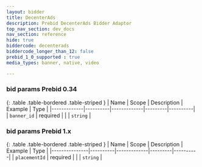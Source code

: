 ```yaml
---
layout: bidder
title: DecenterAds
description: Prebid DecenterAds Bidder Adaptor
top_nav_section: dev_docs
nav_section: reference
hide: true
biddercode: decenterads
biddercode_longer_than_12: false
prebid_1_0_supported : true
media_types: banner, native, video

---
```


### bid params Prebid 0.34

{: .table .table-bordered .table-striped }
| Name        | Scope    | Description | Example | Type     |
|-------------|----------|-------------|---------|----------|
| `banner_id` | required |             |         | `string` |

### bid params Prebid 1.x

{: .table .table-bordered .table-striped }
| Name          | Scope    | Description | Example | Type     |
|---------------|----------|-------------|---------|----------|
| `placementId` | required |             |         | `string` |
